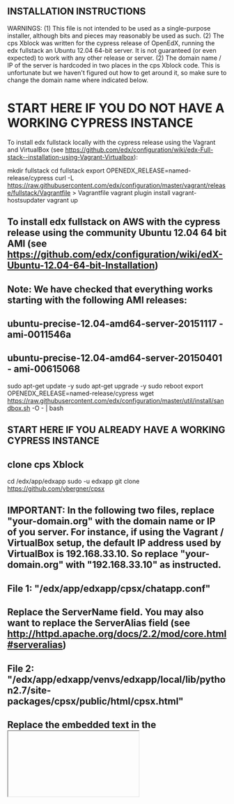 
## INSTALLATION INSTRUCTIONS

WARNINGS: (1) This file is not intended to be used as a single-purpose installer, although bits and pieces may reasonably be used as such. (2) The cps Xblock was written for the cypress release of OpenEdX, running the edx fullstack an Ubuntu 12.04 64-bit server. It is not guaranteed (or even expected) to work with any other release or server. (2) The domain name / IP of the server is hardcoded in two places in the cps Xblock code. This is unfortunate but we haven't figured out how to get around it, so make sure to change the domain name where indicated below.

# START HERE IF YOU DO NOT HAVE A WORKING CYPRESS INSTANCE

To install edx fullstack locally with the cypress release using the Vagrant and VirtualBox (see https://github.com/edx/configuration/wiki/edx-Full-stack--installation-using-Vagrant-Virtualbox):

mkdir fullstack
cd fullstack
export OPENEDX_RELEASE=named-release/cypress
curl -L https://raw.githubusercontent.com/edx/configuration/master/vagrant/release/fullstack/Vagrantfile > Vagrantfile
vagrant plugin install vagrant-hostsupdater
vagrant up


## To install edx fullstack on AWS with the cypress release using the community Ubuntu 12.04 64 bit AMI (see  https://github.com/edx/configuration/wiki/edX-Ubuntu-12.04-64-bit-Installation)

## Note: We have checked that everything works starting with the following AMI releases:
##   ubuntu-precise-12.04-amd64-server-20151117 - ami-0011546a
##   ubuntu-precise-12.04-amd64-server-20150401 - ami-00615068

sudo apt-get update -y
sudo apt-get upgrade -y
sudo reboot
export OPENEDX_RELEASE=named-release/cypress
wget https://raw.githubusercontent.com/edx/configuration/master/util/install/sandbox.sh -O - | bash


## START HERE IF YOU ALREADY HAVE A WORKING CYPRESS INSTANCE

## clone cps Xblock

cd /edx/app/edxapp
sudo -u edxapp git clone https://github.com/ybergner/cpsx

## IMPORTANT: In the following two files, replace "your-domain.org" with the domain name or IP of you server. For instance, if using the Vagrant / VirtualBox setup, the default IP address used by VirtualBox is 192.168.33.10. So replace "your-domain.org" with "192.168.33.10" as instructed.

## File 1: "/edx/app/edxapp/cpsx/chatapp.conf"
## Replace the ServerName field. You may also want to replace the ServerAlias field (see http://httpd.apache.org/docs/2.2/mod/core.html#serveralias)

## File 2: "/edx/app/edxapp/venvs/edxapp/local/lib/python2.7/site-packages/cpsx/public/html/cpsx.html"
## Replace the embedded text in the <iframe> tag.


## Set up apache2. We will use apache2 on port 4444 to set up the virtual host without interfering with other OpenEdX ports. Note that the initial apache installation will fail because the default port 80 is already in use by nginx. That is OK, we replace the appropriate files following install.

sudo apt-get install apache2 -y
sudo apt-get install php5 php5-mysql libapache2-mod-php5 -y
sudo apt-get install php5 libapache2-mod-php5 libapache2-mod-auth-mysql php5-mysql -y

## Modify /etc/apache2/ports.conf

sudo cp -r cpsx/ports.conf /etc/apache2/

## Add the file chatapp.conf to /etc/apache2/sites-available and then symlink it to sites/enabled

sudo cp -r cpsx/chatapp /var/www
sudo cp -r cpsx/chatapp.conf /etc/apache2/sites-available/
sudo a2dissite default
sudo a2ensite chatapp.conf
sudo service apache2 reload

## Start the virtual host
sudo /etc/init.d/apache2 start

## Create a MySQL DDBB and import the structure from the sql.dump

mysql -u root -e "create database ajax_chat"
mysql -u root ajax_chat < cpsx/chatapp/mysql-dump/sql.dump

## At this point, you can test chatapp by visiting "<your-domain.org>:4444",


## To Set up cypress to work with the Xblock, add this line to cms.envs.json under FEATURES:
  ## "ALLOW_ALL_ADVANCED_COMPONENTS": true,
## Or just replace default cms envs file with this one:

sudo cp cpsx/cypress_envs/cms.env.json cms.env.json

## Finally install the XBlock
sudo -u edxapp /edx/bin/pip.edxapp install cpsx/xblock/

## And copy over these resources:
sudo cp -r cpsx/xblock/cpsx/public /edx/app/edxapp/venvs/edxapp/local/lib/python2.7/site-packages/cpsx/

## Restart the cms using
sudo /edx/bin/supervisorctl restart edxapp:

## And then add "cpsx" to list of advanced modules in course on Studio.
